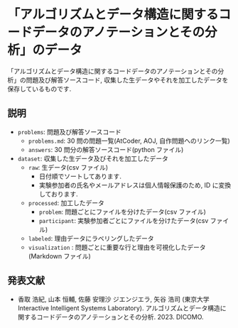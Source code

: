 # 「アルゴリズムとデータ構造に関するコードデータのアノテーションとその分析」のデータ

「アルゴリズムとデータ構造に関するコードデータのアノテーションとその分析」の問題及び解答ソースコード, 収集した生データやそれを加工したデータを保存しているものです.

## 説明

- `problems`: 問題及び解答ソースコード
  - `problems.md`: 30 問の問題一覧(AtCoder, AOJ, 自作問題へのリンク一覧)
  - `answers`: 30 問分の解答ソースコード(python ファイル)
- `dataset`: 収集した生データ及びそれを加工したデータ
  - `raw`: 生データ(csv ファイル)
    - 日付順でソートしてあります.
    - 実験参加者の氏名やメールアドレスは個人情報保護のため, ID に変換しております.
  - `processed`: 加工したデータ
    - `problem`: 問題ごとにファイルを分けたデータ(csv ファイル)
    - `participant`: 実験参加者ごとにファイルを分けたデータ(csv ファイル)
  - `labeled`: 理由データにラベリングしたデータ
  - `visualization` : 問題ごとに重要な行と理由を可視化したデータ(Markdown ファイル)

## 発表文献

- 香取 浩紀, 山本 恒輔, 佐藤 安理沙 ジエンジエラ, 矢谷 浩司 (東京大学 Interactive Intelligent Systems Laboratory). アルゴリズムとデータ構造に関するコードデータのアノテーションとその分析. 2023. DICOMO.
